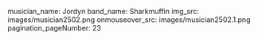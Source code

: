 musician_name: Jordyn
band_name: Sharkmuffin
img_src: images/musician2502.png
onmouseover_src: images/musician2502.1.png
pagination_pageNumber: 23